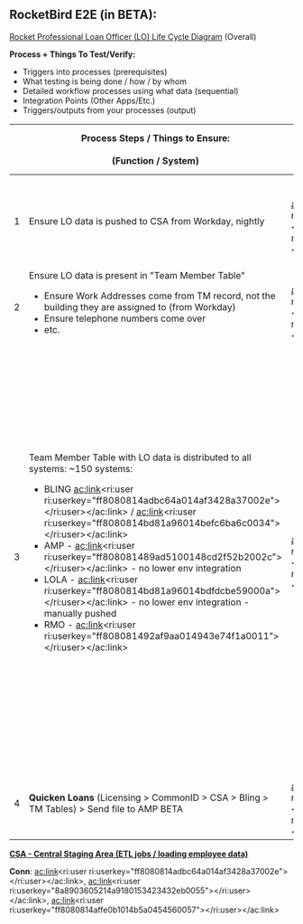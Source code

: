 
## **RocketBird E2E (in BETA):**

[Rocket Professional Loan Officer (LO) Life Cycle Diagram](https://editor.signavio.com/p/hub-preview#model/ff04d56e3b8644cd880073bf5a6af3ab;diagram) (Overall)



**Process + Things To Test/Verify:**

- Triggers into processes (prerequisites)
- What testing is being done / how / by whom
- Detailed workflow processes using what data (sequential)
- Integration Points (Other Apps/Etc.)
- Triggers/outputs from your processes (output)





| <br> | Process Steps / Things to Ensure:<br><br>(Function / System)<br> | Owner/Responsibility Conn (PO)<br><br>(Primary / Secondary)<br> | SME / Testing Conn<br><br>(Primary / Secondary)<br> | Input and Output Triggers / Notifications<br> | Estimated Duration<br> | Status<br><br>(Complete / Not Started)<br> | Notes / Issues<br> |
| --- | --- | --- | --- | --- | --- | --- | --- |
| 1 | Ensure LO data is pushed to CSA from Workday, nightly<br> | <br><ac:link><ri:user ri:userkey="ff8080814adbc64a014af3428a37002e"></ri:user></ac:link>, <ac:link><ri:user ri:userkey="8a8903605214a9180153423432eb0055"></ri:user></ac:link><br> | <br><ac:link><ri:user ri:userkey="ff8080814adbc64a014af3428a37002e"></ri:user></ac:link>, <ac:link><ri:user ri:userkey="8a8903605214a9180153423432eb0055"></ri:user></ac:link><br> | Input: Hired folks into Workday (flatfile: CSV/TXT) &gt; File dropped &gt; CSA Picks it up | 20mins | **COMPLETE** | CSA polls every 15mins for new file(s) |
| 2 | Ensure LO data is present in "Team Member Table"<br><ul><li>Ensure Work Addresses come from TM record, not the building they are assigned to (from Workday)</li><li>Ensure telephone numbers come over</li><li>etc.</li></ul> | <br><ac:link><ri:user ri:userkey="ff8080814adbc64a014af3428a37002e"></ri:user></ac:link>, <ac:link><ri:user ri:userkey="8a8903605214a9180153423432eb0055"></ri:user></ac:link><br> | <br><ac:link><ri:user ri:userkey="ff8080814adbc64a014af3428a37002e"></ri:user></ac:link>, <ac:link><ri:user ri:userkey="8a8903605214a9180153423432eb0055"></ri:user></ac:link><br> | <br> | 40mins | **COMPLETE** | Querying CSA for data |
| 3 | <br>Team Member Table with LO data is distributed to all systems: ~150 systems:<br><ul style="list-style-type: square;"><li>BLING <ac:link><ri:user ri:userkey="ff8080814adbc64a014af3428a37002e"></ri:user></ac:link> / <ac:link><ri:user ri:userkey="ff8080814bd81a96014befc6ba6c0034"></ri:user></ac:link></li><li>AMP - <ac:link><ri:user ri:userkey="ff808081489ad5100148cd2f52b2002c"></ri:user></ac:link> - no lower env integration</li><li>LOLA - <ac:link><ri:user ri:userkey="ff8080814bd81a96014bdfdcbe59000a"></ri:user></ac:link> <span> - no lower env integration - manually pushed</span></li><li>RMO - <ac:link><ri:user ri:userkey="ff808081492af9aa014943e74f1a0011"></ri:user></ac:link></li></ul><br> | <br><ac:link><ri:user ri:userkey="ff8080814adbc64a014af3428a37002e"></ri:user></ac:link>, <ac:link><ri:user ri:userkey="8a8903605214a9180153423432eb0055"></ri:user></ac:link><br> | <br><ac:link><ri:user ri:userkey="ff8080814adbc64a014af3428a37002e"></ri:user></ac:link>, <ac:link><ri:user ri:userkey="8a8903605214a9180153423432eb0055"></ri:user></ac:link><br> | Team Member Table with LO data is distributed to all systems: ~150 systems<br><br>CSA sends a SSIS package to all dependent system's tables<br> | 60mins | **COMPLETE** | To propagate to all dependent systems:<br><ac:task-list><ac:task><br><ac:task-id>5</ac:task-id><br><ac:task-status>complete</ac:task-status><br><ac:task-body>Bling</ac:task-body><br></ac:task><br><ac:task><br><ac:task-id>6</ac:task-id><br><ac:task-status>complete</ac:task-status><br><ac:task-body>RMO</ac:task-body><br></ac:task><br><ac:task><br><ac:task-id>7</ac:task-id><br><ac:task-status>complete</ac:task-status><br><ac:task-body>Message Board</ac:task-body><br></ac:task><br><ac:task><br><ac:task-id>8</ac:task-id><br><ac:task-status>complete</ac:task-status><br><ac:task-body>QLMS</ac:task-body><br></ac:task></ac:task-list> |
| 4 | **Quicken Loans** (Licensing &gt; CommonID &gt; CSA &gt; Bling &gt; TM Tables) &gt; Send file to AMP BETA<br> | <br><ac:link><ri:user ri:userkey="ff8080814adbc64a014af3428a37002e"></ri:user></ac:link>, <ac:link><ri:user ri:userkey="8a8903605214a9180153423432eb0055"></ri:user></ac:link><br> | <br><ac:link><ri:user ri:userkey="ff8080814adbc64a014af3428a37002e"></ri:user></ac:link>, <ac:link><ri:user ri:userkey="8a8903605214a9180153423432eb0055"></ri:user></ac:link><br> | Output: File to AMP | ~ | **INCOMPLETE** | <br>Integration with BLING with proper NMLS data<br> |








<u><strong>CSA&nbsp;<strong>- Central Staging Area (ETL jobs / loading employee data)</strong></strong></u>

**Conn**: <ac:link><ri:user ri:userkey="ff8080814adbc64a014af3428a37002e"></ri:user></ac:link>, <ac:link><ri:user ri:userkey="8a8903605214a9180153423432eb0055"></ri:user></ac:link>, <ac:link><ri:user ri:userkey="ff8080814affe0b1014b5a0454560057"></ri:user></ac:link>


